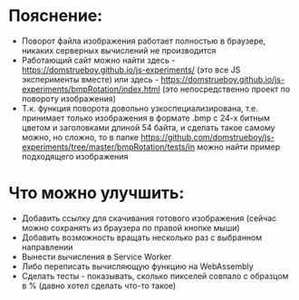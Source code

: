 # Пояснение:

- Поворот файла изображения работает полностью в браузере, никаких серверных вычислений не производится
- Работающий сайт можно найти здесь - https://domstrueboy.github.io/js-experiments/ (это все JS эксперименты вместе) или здесь - https://domstrueboy.github.io/js-experiments/bmpRotation/index.html (это непосредственно проект по повороту изображения)
- Т.к. функция поворота довольно узкоспециализирована, т.е. принимает только изображения в формате .bmp с 24-х битным цветом и заголовками длиной 54 байта, и сделать такое самому можно, но сложно, то в папке https://github.com/domstrueboy/js-experiments/tree/master/bmpRotation/tests/in можно найти пример подходящего изображения

# Что можно улучшить:

- Добавить ссылку для скачивания готового изображения (сейчас можно сохранять из браузера по правой кнопке мыши)
- Добавить возможность вращать несколько раз с выбранном направлении
- Вынести вычисления в Service Worker
- Либо переписать вычисляющую функцию на WebAssembly
- Сделать тесты - показывать, сколько пикселей совпало с образцом в % (давно хотел сделать что-то такое)